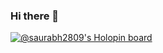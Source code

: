 ### Hi there 👋

[![@saurabh2809's Holopin board](https://holopin.me/saurabh2809)](https://holopin.io/@saurabh2809)

<!--
**Saurabh-2809/Saurabh-2809** is a ✨ _special_ ✨ repository because its `README.md` (this file) appears on your GitHub profile.

Here are some ideas to get you started:

- 🔭 I’m currently working on ...
- 🌱 I’m currently learning ...
- 👯 I’m looking to collaborate on ...
- 🤔 I’m looking for help with ...
- 💬 Ask me about ...
- 📫 How to reach me: ...
- 😄 Pronouns: ...
- ⚡ Fun fact: ...
-->
